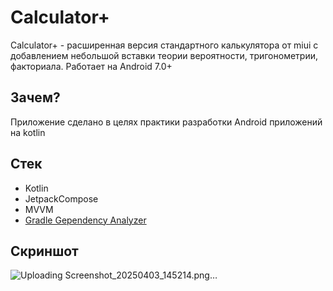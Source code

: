 # Calculator+
Calculator+ - расширенная версия стандартного калькулятора от miui с добавлением небольшой вставки теории вероятности, тригонометрии, факториала.
Работает на Android 7.0+
## Зачем?
Приложение сделано в целях практики разработки Android приложений на kotlin 
## Стек
- Kotlin
- JetpackCompose
- MVVM
- [Gradle Gependency Analyzer](https://github.com/autonomousapps/dependency-analysis-gradle-plugin)
## Скриншот
![Uploading Screenshot_20250403_145214.png…](Скриншот)

